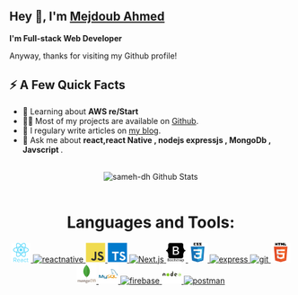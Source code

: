 

<h2>Hey 👋, I'm <a href="https://www.linkedin.com/in/ahmed-mejdoub-41929a11a/">Mejdoub Ahmed</a></h2>
<p>  <strong> I'm Full-stack Web Developer </strong></p>

<p>Anyway, thanks for visiting my Github profile!</p>

<h2>⚡️ A Few Quick Facts</h2>
<ul>
<!-- <li>🔭 I’m currently working on <a href="https://nextjs.org">NextJs</a>.</li> -->
<li>🌱 Learning about <strong>AWS re/Start</strong></li>
<li>👨‍💻 Most of my projects are available on <a href="https://github.com/mejdoub-ahmed">Github</a>.</li>
<li>📝 I regulary write articles on <a href="https://medium.com/@mejdoubahmed">my blog</a>.</li>
<li>💬 Ask me about <strong>react,react Native , nodejs expressjs , MongoDb , Javscript  </strong>.</li>
<!--   <li>📫 Connect with me: **mejdoubahmed77@gmail.com** </li> -->
</ul>

## 
<!-- 
  <h3 align="left">Connect with me:</h3>
<p align="left">
<a href="https://www.linkedin.com/in/ahmed-mejdoub-41929a11a/" target="blank"><img align="center" src="https://raw.githubusercontent.com/rahuldkjain/github-profile-readme-generator/master/src/images/icons/Social/linked-in-alt.svg" alt="img" height="30" width="40" /></a>
</p>
 
##  -->

 
<div align="center">
  <img align="center" src="https://github-readme-stats.vercel.app/api?username=mejdoub-ahmed&hide=issues&show_icons=true" alt="sameh-dh Github Stats">
<!--     <p><img align="center" margin-bottom="20px" src="https://github-readme-streak-stats.herokuapp.com/?user=mejdoub-ahmed&" alt="mejdoub-ahmed" /></p> -->
</div><br />

  
<div align="center">
<h1>
 Languages and Tools:
</h1>
<!-- languages -->
<div align="center">
  <p align="center">
    <a href="https://reactjs.org/">
      <img
        src="https://raw.githubusercontent.com/devicons/devicon/master/icons/react/react-original-wordmark.svg"
        alt="react"
        width="35"
        height="35"
      />
    </a>
    <a href="https://reactnative.dev/">
      <img
        src="https://reactnative.dev/img/header_logo.svg"
        alt="reactnative"
        width="35"
        height="35"
      />
    </a>
    <a href="https://developer.mozilla.org/en-US/docs/Web/JavaScript">
      <img
        src="https://raw.githubusercontent.com/devicons/devicon/master/icons/javascript/javascript-original.svg"
        alt="javascript"
        width="35"
        height="35"
      />
    </a>
    <a href="https://www.typescriptlang.org/">
      <img
        src="https://raw.githubusercontent.com/devicons/devicon/master/icons/typescript/typescript-original.svg"
        alt="typescript"
        width="35"
        height="35"
      />
    </a>
    <a href="https://nextjs.org/">
      <img
        src="https://osakalehusky.com/uploads/162b322667158e911325_1655906918.png"
        alt="Next.js"
        width="35"
        height="35"
      />
<!--      <a href="https://nextjs.org/">
      <img
        src="https://upload.wikimedia.org/wikipedia/commons/thumb/c/cf/Angular_full_color_logo.svg/1200px-Angular_full_color_logo.svg.png"
        alt="Next.js"
        width="35"
        height="35"
      />
    </a> */}
    {/* <a href="https://babeljs.io/">
      <img
        src="https://www.vectorlogo.zone/logos/babeljs/babeljs-icon.svg"
        alt="babel"
        width="35"
        height="35"
      />
    </a> -->
    <a href="https://getbootstrap.com">
      <img
        src="https://raw.githubusercontent.com/devicons/devicon/master/icons/bootstrap/bootstrap-plain-wordmark.svg"
        alt="bootstrap"
        width="35"
        height="35"
      />
    </a>
    <a href="https://www.w3schools.com/css/">
      <img
        src="https://raw.githubusercontent.com/devicons/devicon/master/icons/css3/css3-original-wordmark.svg"
        alt="css3"
        width="35"
        height="35"
      />
    </a>
    <a href="https://expressjs.com">
      <img
        src="https://is4-ssl.mzstatic.com/image/thumb/Purple123/v4/5b/99/f3/5b99f3b7-6cf1-e454-3248-7648295762d7/source/256x256bb.jpg"
        alt="express"
        width="35"
        height="35"
      />
    </a>
    <a href="https://git-scm.com/">
      <img
        src="https://www.vectorlogo.zone/logos/git-scm/git-scm-icon.svg"
        alt="git"
        width="35"
        height="35"
      />
    </a>
    <a href="https://www.w3.org/html/">
      <img
        src="https://raw.githubusercontent.com/devicons/devicon/master/icons/html5/html5-original-wordmark.svg"
        alt="html5"
        width="35"
        height="35"
      />
<!--     </a>
    <a href="https://www.linux.org/">
      <img
        src="https://raw.githubusercontent.com/devicons/devicon/master/icons/linux/linux-original.svg"
        alt="linux"
        width="35"
        height="35"
      />
    </a> } -->
<!--         <a href="https://mochajs.org">
        <img
            src="https://www.vectorlogo.zone/logos/mochajs/mochajs-icon.svg"
            alt="mocha"
            width="35"
            height="35"
        />
        </a>  -->
    <a href="https://www.mongodb.com/">
      <img
        src="https://raw.githubusercontent.com/devicons/devicon/master/icons/mongodb/mongodb-original-wordmark.svg"
        alt="mongodb"
        width="35"
        height="35"
      />
    </a>
    <a href="https://www.mysql.com/">
      <img
        src="https://raw.githubusercontent.com/devicons/devicon/master/icons/mysql/mysql-original-wordmark.svg"
        alt="mysql"
        width="35"
        height="35"
      />
      <a href="https://firebase.google.com/" target="_blank" rel="noreferrer">
    <img
      src="https://www.vectorlogo.zone/logos/firebase/firebase-icon.svg"
      alt="firebase"
      width="40"
      height="40"
    />
  </a>
    </a>
    <a href="https://nodejs.org">
      <img
        src="https://raw.githubusercontent.com/devicons/devicon/master/icons/nodejs/nodejs-original-wordmark.svg"
        alt="nodejs"
        width="35"
        height="35"
      />
    </a>
    <a href="https://postman.com">
      <img
        src="https://www.vectorlogo.zone/logos/getpostman/getpostman-icon.svg"
        alt="postman"
        width="35"
        height="35"
      />
    </a>
<!--     <a href="https://www.heroku.com">
      <img
        src="https://raw.githubusercontent.com/devicons/devicon/d00d0969292a6569d45b06d3f350f463a0107b0d/icons/heroku/heroku-original-wordmark.svg"
        alt="heroku"
        width="35"
        height="35"
      />
    </a> 

    <a href="https://redux.js.org">
      <img
        src="https://raw.githubusercontent.com/devicons/devicon/master/icons/redux/redux-original.svg"
        alt="redux"
        width="35"
        height="35"
      />
    </a>  -->
   
  </p>
</div>;

</div>

  


<!--
**mejdoub-ahmed/mejdoub-ahmed** is a ✨ _special_ ✨ repository because its `README.md` (this file) appears on your GitHub profile.

Here are some ideas to get you started:

- 🔭 I’m currently working on ...
- 🌱 I’m currently learning ...
- 👯 I’m looking to collaborate on ...
- 🤔 I’m looking for help with ...
- 💬 Ask me about ...
- 📫 How to reach me: ...
- 😄 Pronouns: ...
- ⚡ Fun fact: ...
-->
